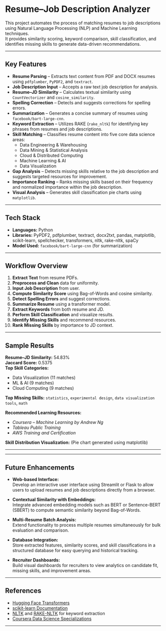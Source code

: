 # Resume–Job Description Analyzer

This project automates the process of matching resumes to job descriptions using Natural Language Processing (NLP) and Machine Learning techniques.  
It provides similarity scoring, keyword comparison, skill classification, and identifies missing skills to generate data-driven recommendations.

---

## Key Features

- **Resume Parsing** – Extracts text content from PDF and DOCX resumes using `pdfplumber`, `PyPDF2`, and `textract`.
- **Job Description Input** – Accepts a raw text job description for analysis.
- **Resume–JD Similarity** – Calculates textual similarity using `CountVectorizer` and `cosine_similarity`.
- **Spelling Correction** – Detects and suggests corrections for spelling errors.
- **Summarization** – Generates a concise summary of resumes using `facebook/bart-large-cnn`.
- **Keyword Extraction** – Utilizes RAKE (`rake_nltk`) for identifying key phrases from resumes and job descriptions.
- **Skill Matching** – Classifies resume content into five core data science areas:
  - Data Engineering & Warehousing  
  - Data Mining & Statistical Analysis  
  - Cloud & Distributed Computing  
  - Machine Learning & AI  
  - Data Visualization
- **Gap Analysis** – Detects missing skills relative to the job description and suggests targeted resources for improvement.
- **Importance Ranking** – Ranks missing skills based on their frequency and normalized importance within the job description.
- **Visual Analysis** – Generates skill classification pie charts using `matplotlib`.

---

## Tech Stack

- **Languages:** Python  
- **Libraries:** PyPDF2, pdfplumber, textract, docx2txt, pandas, matplotlib, scikit-learn, spellchecker, transformers, nltk, rake-nltk, spaCy  
- **Model Used:** `facebook/bart-large-cnn` (for summarization)

---

## Workflow Overview

1. **Extract Text** from resume PDFs.  
2. **Preprocess and Clean** data for uniformity.  
3. **Input Job Description** from user.  
4. **Compute Similarity Score** using Bag-of-Words and cosine similarity.  
5. **Detect Spelling Errors** and suggest corrections.  
6. **Summarize Resume** using a transformer model.  
7. **Extract Keywords** from both resume and JD.  
8. **Perform Skill Classification** and visualize results.  
9. **Identify Missing Skills** and recommend resources.  
10. **Rank Missing Skills** by importance to JD context.

---

## Sample Results

**Resume–JD Similarity:** 54.83%  
**Jaccard Score:** 0.5375  
**Top Skill Categories:**  
- Data Visualization (11 matches)  
- ML & AI (9 matches)  
- Cloud Computing (9 matches)

**Top Missing Skills:** `statistics`, `experimental design`, `data visualization tools`, `math`

**Recommended Learning Resources:**  
- *Coursera – Machine Learning by Andrew Ng*  
- *Tableau Public Training*  
- *AWS Training and Certification*  

**Skill Distribution Visualization:**
(Pie chart generated using matplotlib)

---
---

## Future Enhancements

- **Web-based Interface:**  
  Develop an interactive user interface using Streamlit or Flask to allow users to upload resumes and job descriptions directly from a browser.

- **Contextual Similarity with Embeddings:**  
  Integrate advanced embedding models such as BERT or Sentence-BERT (SBERT) to compute semantic similarity beyond Bag-of-Words.

- **Multi-Resume Batch Analysis:**  
  Extend functionality to process multiple resumes simultaneously for bulk evaluation and comparison.

- **Database Integration:**  
  Store extracted features, similarity scores, and skill classifications in a structured database for easy querying and historical tracking.

- **Recruiter Dashboards:**  
  Build visual dashboards for recruiters to view analytics on candidate fit, missing skills, and improvement areas.

---

## References

- [Hugging Face Transformers](https://huggingface.co/docs/transformers/index)  
- [scikit-learn Documentation](https://scikit-learn.org/stable/documentation.html)  
- [NLTK](https://www.nltk.org/) and [RAKE-NLTK](https://pypi.org/project/rake-nltk/) for keyword extraction  
- [Coursera Data Science Specializations](https://www.coursera.org/specializations/data-science)

---


